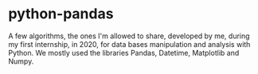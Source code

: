 # python-pandas
A few algorithms, the ones I'm allowed to share, developed by me, during my first internship, in 2020, for data bases manipulation and analysis with Python.
We mostly used the libraries Pandas, Datetime, Matplotlib and Numpy.
